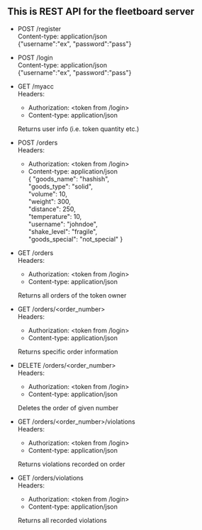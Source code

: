 ## This is REST API for the fleetboard server

* POST /register  
  Content-type: application/json  
  {"username":"ex", "password":"pass"}

* POST /login  
  Content-type: application/json  
  {"username":"ex", "password":"pass"}
  
* GET /myacc   
  Headers:  
  - Authorization: \<token from /login\>
  - Content-type: application/json 
   
  Returns user info (i.e. token quantity etc.)
  
  
* POST /orders  
  Headers:  
  - Authorization: \<token from /login\>
  - Content-type: application/json  
    { "goods_name": "hashish",  
    "goods_type": "solid",  
    "volume": 10,  
    "weight": 300,  
    "distance": 250,  
    "temperature": 10,  
    "username": "johndoe",  
    "shake_level": "fragile",  
    "goods_special": "not_special" }
* GET /orders  
  Headers:  
  - Authorization: \<token from /login\>
  - Content-type: application/json 
   
  Returns all orders of the token owner
  
* GET /orders/\<order_number\>  
  Headers:  
  - Authorization: \<token from /login\>
  - Content-type: application/json 
   
  Returns specific order information

* DELETE /orders/\<order_number\>  
  Headers:  
  - Authorization: \<token from /login\>
  - Content-type: application/json 
   
  Deletes the order of given number
  
* GET /orders/\<order_number\>/violations   
  Headers:  
  - Authorization: \<token from /login\>
  - Content-type: application/json 
   
  Returns violations recorded on order
  
* GET /orders/violations   
  Headers:  
  - Authorization: \<token from /login\>
  - Content-type: application/json 
   
  Returns all recorded violations
  